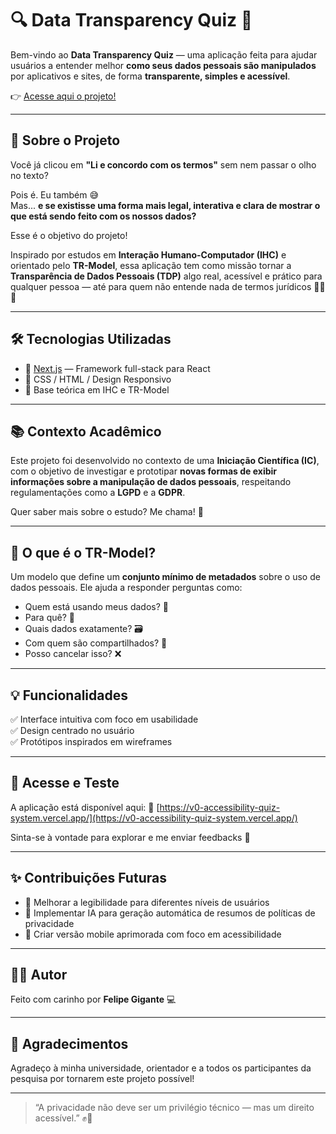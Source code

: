 # 🔍 Data Transparency Quiz 🎯

Bem-vindo ao **Data Transparency Quiz** — uma aplicação feita para ajudar usuários a entender melhor **como seus dados pessoais são manipulados** por aplicativos e sites, de forma **transparente, simples e acessível**.  

👉 [Acesse aqui o projeto!](https://v0-accessibility-quiz-system.vercel.app/)

---

## 🧠 Sobre o Projeto

Você já clicou em **"Li e concordo com os termos"** sem nem passar o olho no texto?

Pois é. Eu também 😅  
Mas... **e se existisse uma forma mais legal, interativa e clara de mostrar o que está sendo feito com os nossos dados?**

Esse é o objetivo do projeto!

Inspirado por estudos em **Interação Humano-Computador (IHC)** e orientado pelo **TR-Model**, essa aplicação tem como missão tornar a **Transparência de Dados Pessoais (TDP)** algo real, acessível e prático para qualquer pessoa — até para quem não entende nada de termos jurídicos 👨‍⚖️💼

---

## 🛠️ Tecnologias Utilizadas

- 🚀 [Next.js](https://nextjs.org/) — Framework full-stack para React
- 🎨 CSS / HTML / Design Responsivo
- 🧠 Base teórica em IHC e TR-Model

---

## 📚 Contexto Acadêmico

Este projeto foi desenvolvido no contexto de uma **Iniciação Científica (IC)**, com o objetivo de investigar e prototipar **novas formas de exibir informações sobre a manipulação de dados pessoais**, respeitando regulamentações como a **LGPD** e a **GDPR**.

Quer saber mais sobre o estudo? Me chama! 📩

---

## 🔎 O que é o TR-Model?

Um modelo que define um **conjunto mínimo de metadados** sobre o uso de dados pessoais. Ele ajuda a responder perguntas como:

- Quem está usando meus dados? 👤
- Para quê? 🎯
- Quais dados exatamente? 🗃️
- Com quem são compartilhados? 🔄
- Posso cancelar isso? ❌

---

## 💡 Funcionalidades

✅ Interface intuitiva com foco em usabilidade  
✅ Design centrado no usuário    
✅ Protótipos inspirados em wireframes

---

## 🧪 Acesse e Teste

A aplicação está disponível aqui:
🔗 [https://v0-accessibility-quiz-system.vercel.app/](https://v0-accessibility-quiz-system.vercel.app/)

Sinta-se à vontade para explorar e me enviar feedbacks 💬

---

## ✨ Contribuições Futuras

- 🔄 Melhorar a legibilidade para diferentes níveis de usuários
- 🤖 Implementar IA para geração automática de resumos de políticas de privacidade
- 📱 Criar versão mobile aprimorada com foco em acessibilidade

---

## 👨‍💻 Autor

Feito com carinho por **Felipe Gigante** 💻  

---

## 🧠 Agradecimentos

Agradeço à minha universidade, orientador e a todos os participantes da pesquisa por tornarem este projeto possível!

---

> “A privacidade não deve ser um privilégio técnico — mas um direito acessível.” ✊🔐

